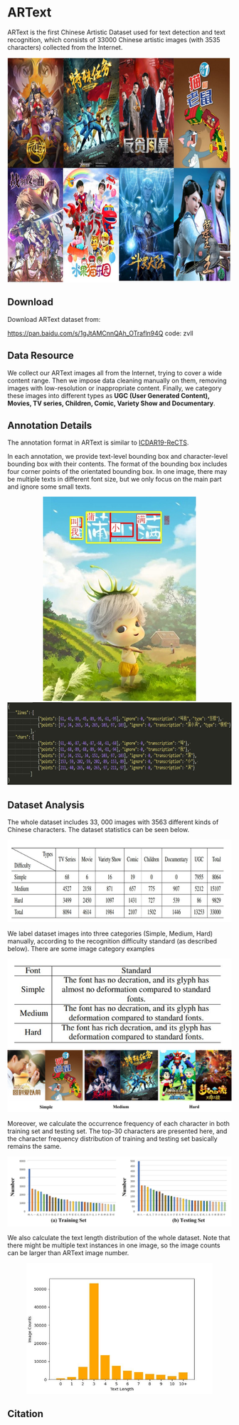
# ARText

ARText is the first Chinese Artistic Dataset used for text detection and text recognition, which consists of 33000 Chinese artistic images (with 3535 characters) collected from the Internet.

<div align=center>
    <img src="../resources/ARText_examples.jpg" width="780" height="504" />
</div>



## Download

Download ARText dataset from:

https://pan.baidu.com/s/1gJtAMCnnQAh_OTrafln94Q    code: zvll



## Data Resource

We collect our ARText images all from the Internet, trying to cover a wide content range. Then we impose data cleaning manually on them, removing images with low-resolution or inappropriate content. Finally, we category these images into different types as **UGC (User Generated Content), Movies, TV series, Children, Comic, Variety Show and Documentary**.



## Annotation Details

The annotation format in ARText is similar to [ICDAR19-ReCTS](https://rrc.cvc.uab.es/?ch=12).

In each annotation, we provide text-level bounding box and character-level bounding box with their contents. The format of the bounding box includes four corner points of the orientated bounding box. In one image, there may be multiple texts in different font size, but we only focus on the main part and ignore some small texts.  

<div align=center>
    <img src="../resources/annotation_example_img.jpg" />
</div>

<div align=center>
    <img src="../resources/annotation_example.jpg" width="816" height="185" />
</div>



## Dataset Analysis

The whole dataset includes 33, 000 images with 3563 different kinds of Chinese characters. The dataset statistics can be seen below. 

<div align=center>
    <img src="../resources/ARText_statistics.jpg" width="816" height="185" />
</div>

We label dataset images into three categories (Simple, Medium, Hard) manually, according to the recognition difficulty standard (as described below). There are some image category examples

<div align=center>
    <img src="../resources/ARText_classification_standard.jpg" width="534" height="202" />
</div>

   

<img src="../resources/ARText_category_examples.jpg" style="zoom:50%;" />

Moreover, we calculate the occurrence frequency of each character in both training set and testing set. The top-30 characters are presented here, and the character frequency distribution of training and testing set basically remains the same. 

<img src="../resources/character-frequency.jpg" style="zoom:67%;" />

We also calculate the text length distribution of the whole dataset. Note that there might be multiple text instances in one image, so the image counts can be larger than ARText image number.  

<div align=center>
    <img src="../resources/calculate_text_length.jpg" width="420" height="294" />
</div>




## Citation




